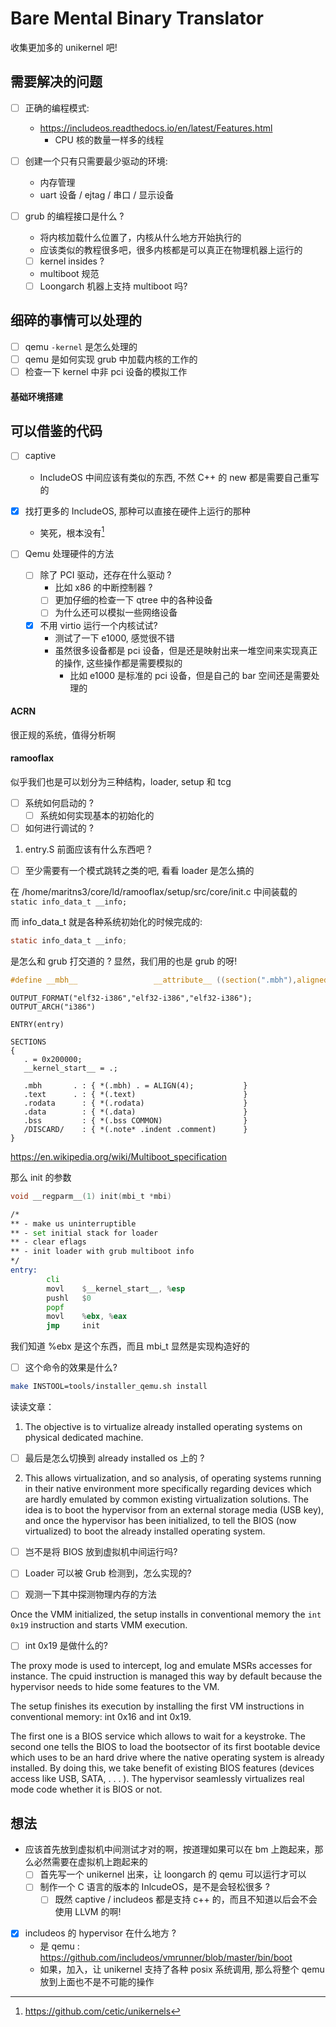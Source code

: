 # Bare Mental Binary Translator

收集更加多的 unikernel 吧!

## 需要解决的问题
- [ ] 正确的编程模式:
  - https://includeos.readthedocs.io/en/latest/Features.html
    - CPU 核的数量一样多的线程

- [ ] 创建一个只有只需要最少驱动的环境:
  - 内存管理
  - uart 设备 / ejtag / 串口 / 显示设备

- [ ] grub 的编程接口是什么 ?
  - 将内核加载什么位置了，内核从什么地方开始执行的
  - 应该类似的教程很多吧，很多内核都是可以真正在物理机器上运行的
  - [ ] kernel insides ?
  - multiboot 规范
  - [ ] Loongarch 机器上支持 multiboot 吗?

## 细碎的事情可以处理的
- [ ] qemu `-kernel` 是怎么处理的
- [ ] qemu 是如何实现 grub 中加载内核的工作的
- [ ] 检查一下 kernel 中非 pci 设备的模拟工作

#### 基础环境搭建

## 可以借鉴的代码
- [ ] captive 
   - IncludeOS 中间应该有类似的东西, 不然 C++ 的 new 都是需要自己重写的

- [x] 找打更多的 IncludeOS, 那种可以直接在硬件上运行的那种
    - 笑死，根本没有[^1]
- [ ] Qemu 处理硬件的方法
  - [ ] 除了 PCI 驱动，还存在什么驱动 ?
    - 比如 x86 的中断控制器 ?
    - [ ] 更加仔细的检查一下 qtree 中的各种设备
    - [ ] 为什么还可以模拟一些网络设备
  - [x] 不用 virtio 运行一个内核试试?
    - 测试了一下 e1000, 感觉很不错
    - 虽然很多设备都是 pci 设备，但是还是映射出来一堆空间来实现真正的操作, 这些操作都是需要模拟的
        - 比如 e1000 是标准的 pci 设备，但是自己的 bar 空间还是需要处理的

#### ACRN
很正规的系统，值得分析啊


#### ramooflax
似乎我们也是可以划分为三种结构，loader, setup 和 tcg

- [ ] 系统如何启动的 ?
  - [ ] 系统如何实现基本的初始化的
- [ ] 如何进行调试的 ?

1. entry.S 前面应该有什么东西吧 ?
  - [ ] 至少需要有一个模式跳转之类的吧, 看看 loader 是怎么搞的

在 /home/maritns3/core/ld/ramooflax/setup/src/core/init.c 中间装载的 `static info_data_t __info;`

而 info_data_t 就是各种系统初始化的时候完成的:
```c
static info_data_t __info;
```

是怎么和 grub 打交道的 ?
显然，我们用的也是 grub 的呀!



```c
#define __mbh__                 __attribute__ ((section(".mbh"),aligned(4)))
```

```ld
OUTPUT_FORMAT("elf32-i386","elf32-i386","elf32-i386");
OUTPUT_ARCH("i386")

ENTRY(entry)

SECTIONS
{
   . = 0x200000;
   __kernel_start__ = .;

   .mbh       . : { *(.mbh) . = ALIGN(4);           }
   .text      . : { *(.text)                        }
   .rodata      : { *(.rodata)                      }
   .data        : { *(.data)                        }
   .bss         : { *(.bss COMMON)                  }
   /DISCARD/  	: { *(.note* .indent .comment)      }
}
```

https://en.wikipedia.org/wiki/Multiboot_specification

那么 init 的参数
```c
void __regparm__(1) init(mbi_t *mbi)
```

```asm
/*
** - make us uninterruptible
** - set initial stack for loader
** - clear eflags
** - init loader with grub multiboot info
*/
entry:
        cli
        movl    $__kernel_start__, %esp
        pushl   $0
        popf
        movl    %ebx, %eax
        jmp     init
```
我们知道 %ebx 是这个东西，而且 mbi_t 显然是实现构造好的


- [ ] 这个命令的效果是什么?
```sh
make INSTOOL=tools/installer_qemu.sh install
```




读读文章：
1. The objective is to virtualize already installed operating systems on physical dedicated machine.

- [ ] 最后是怎么切换到 already installed os 上的 ?

2. This allows virtualization, and so analysis, of operating systems running
in their native environment more specifically regarding devices which are
hardly emulated by common existing virtualization solutions.
The idea is to boot the hypervisor from an external storage media (USB
key), and once the hypervisor has been initialized, to tell the BIOS (now
virtualized) to boot the already installed operating system.

- [ ] 岂不是将 BIOS 放到虚拟机中间运行吗?

- [ ] Loader 可以被 Grub 检测到，怎么实现的?

- [ ] 观测一下其中探测物理内存的方法

Once the VMM initialized, the setup installs in conventional memory
the `int 0x19` instruction and starts VMM execution.

- [ ] int 0x19 是做什么的?

The proxy mode is used to intercept, log and emulate MSRs accesses for instance.
The cpuid instruction is managed this way by default because the hypervisor needs to hide some features to the VM.

The setup finishes its execution by installing the first VM instructions in
conventional memory: int 0x16 and int 0x19.

The first one is a BIOS service which allows to wait for a keystroke. The second one tells the
BIOS to load the bootsector of its first bootable device which uses to be
an hard drive where the native operating system is already installed.
By doing this, we take benefit of existing BIOS features (devices access
like USB, SATA, . . . ). The hypervisor seamlessly virtualizes real mode
code whether it is BIOS or not.

## 想法
- 应该首先放到虚拟机中间测试才对的啊，按道理如果可以在 bm 上跑起来，那么必然需要在虚拟机上跑起来的
  - [ ] 首先写一个 unikernel 出来，让 loongarch 的 qemu 可以运行才可以
  - [ ] 制作一个 C 语言的版本的 InlcudeOS，是不是会轻松很多 ?
    - [ ] 既然 captive / includeos 都是支持 c++ 的，而且不知道以后会不会使用 LLVM 的啊!

- [x] includeos 的 hypervisor 在什么地方 ?
  - 是 qemu : https://github.com/includeos/vmrunner/blob/master/bin/boot
  - 如果，加入，让 unikernel 支持了各种 posix 系统调用, 那么将整个 qemu 放到上面也不是不可能的操作

[^1]: https://github.com/cetic/unikernels
